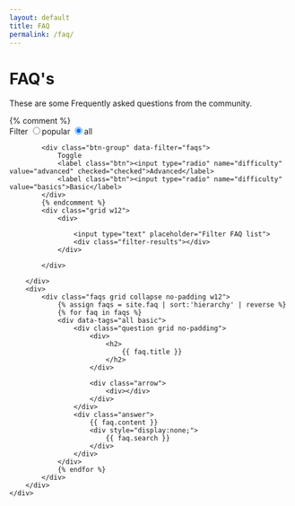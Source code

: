 ```yaml
---
layout: default
title: FAQ
permalink: /faq/
---
```


<div class="wrapper hero">
  <div class="grid">
    <div class="w12">
      <h1>FAQ's</h1>
      <p>These are some Frequently asked questions from the community.</p>
    </div>
  </div>
</div> 


<div class="wrapper">
	<div class="grid w12">
		<div class="filter">
			{% comment %}			
			<div class="btn-group" data-filter="faqs">
				Filter
				<label class="btn"><input type="radio" name="frequency" value="popular">popular</label>
				<label class="btn"><input type="radio" name="frequency" value="all" checked="checked">all</label>
			</div>

			<div class="btn-group" data-filter="faqs">
				Toggle
				<label class="btn"><input type="radio" name="difficulty" value="advanced" checked="checked">Advanced</label>
				<label class="btn"><input type="radio" name="difficulty" value="basics">Basic</label>
			</div>
			{% endcomment %}
			<div class="grid w12">
				<div>

					<input type="text" placeholder="Filter FAQ list">	
					<div class="filter-results"></div>								
				</div>

			</div>

	    </div>
	    <div>
	    	<div class="faqs grid collapse no-padding w12">
				{% assign faqs = site.faq | sort:'hierarchy' | reverse %}
				{% for faq in faqs %}
				<div data-tags="all basic">
					<div class="question grid no-padding">
						<div>
							<h2>
								{{ faq.title }}
							</h2>							
						</div>

						<div class="arrow">
							<div></div>				
						</div>
					</div>
					<div class="answer">
						{{ faq.content }}
						<div style="display:none;">
							{{ faq.search }}
						</div>
					</div>
				</div>
				{% endfor %}	    
	    	</div>
	    </div>
	</div>
</div>